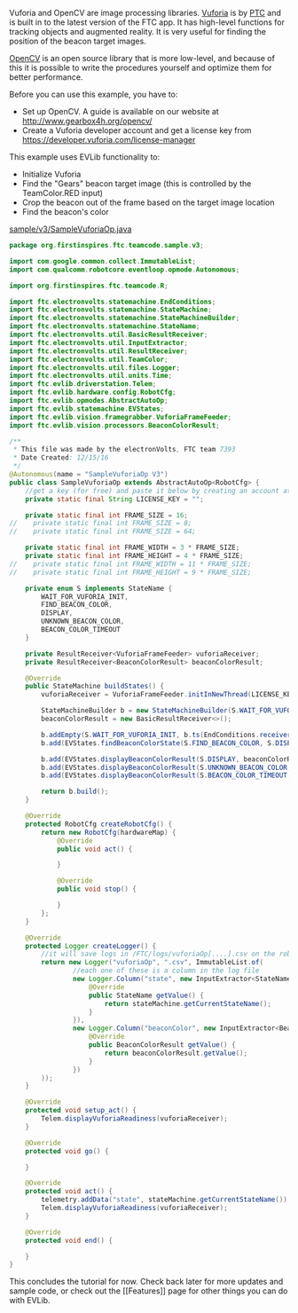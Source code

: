 Vuforia and OpenCV are image processing libraries. [Vuforia](https://www.vuforia.com/) is by [PTC](http://www.ptc.com/) and is built in to the latest version of the FTC app. It has high-level functions for tracking objects and augmented reality. It is very useful for finding the position of the beacon target images.

[OpenCV](http://opencv.org/) is an open source library that is more low-level, and because of this it is possible to write the procedures yourself and optimize them for better performance.

Before you can use this example, you have to:

* Set up OpenCV. A guide is available on our website at http://www.gearbox4h.org/opencv/
* Create a Vuforia developer account and get a license key from https://developer.vuforia.com/license-manager

This example uses EVLib functionality to:

* Initialize Vuforia
* Find the "Gears" beacon target image (this is controlled by the TeamColor.RED input)
* Crop the beacon out of the frame based on the target image location
* Find the beacon's color

[sample/v3/SampleVuforiaOp.java](https://github.com/FTC7393/EVLib/blob/master/sample/v3/SampleVuforiaOp.java)
```java
package org.firstinspires.ftc.teamcode.sample.v3;

import com.google.common.collect.ImmutableList;
import com.qualcomm.robotcore.eventloop.opmode.Autonomous;

import org.firstinspires.ftc.teamcode.R;

import ftc.electronvolts.statemachine.EndConditions;
import ftc.electronvolts.statemachine.StateMachine;
import ftc.electronvolts.statemachine.StateMachineBuilder;
import ftc.electronvolts.statemachine.StateName;
import ftc.electronvolts.util.BasicResultReceiver;
import ftc.electronvolts.util.InputExtractor;
import ftc.electronvolts.util.ResultReceiver;
import ftc.electronvolts.util.TeamColor;
import ftc.electronvolts.util.files.Logger;
import ftc.electronvolts.util.units.Time;
import ftc.evlib.driverstation.Telem;
import ftc.evlib.hardware.config.RobotCfg;
import ftc.evlib.opmodes.AbstractAutoOp;
import ftc.evlib.statemachine.EVStates;
import ftc.evlib.vision.framegrabber.VuforiaFrameFeeder;
import ftc.evlib.vision.processors.BeaconColorResult;

/**
 * This file was made by the electronVolts, FTC team 7393
 * Date Created: 12/15/16
 */
@Autonomous(name = "SampleVuforiaOp V3")
public class SampleVuforiaOp extends AbstractAutoOp<RobotCfg> {
    //get a key (for free) and paste it below by creating an account at https://developer.vuforia.com/license-manager
    private static final String LICENSE_KEY = "";

    private static final int FRAME_SIZE = 16;
//    private static final int FRAME_SIZE = 8;
//    private static final int FRAME_SIZE = 64;

    private static final int FRAME_WIDTH = 3 * FRAME_SIZE;
    private static final int FRAME_HEIGHT = 4 * FRAME_SIZE;
//    private static final int FRAME_WIDTH = 11 * FRAME_SIZE;
//    private static final int FRAME_HEIGHT = 9 * FRAME_SIZE;

    private enum S implements StateName {
        WAIT_FOR_VUFORIA_INIT,
        FIND_BEACON_COLOR,
        DISPLAY,
        UNKNOWN_BEACON_COLOR,
        BEACON_COLOR_TIMEOUT
    }

    private ResultReceiver<VuforiaFrameFeeder> vuforiaReceiver;
    private ResultReceiver<BeaconColorResult> beaconColorResult;

    @Override
    public StateMachine buildStates() {
        vuforiaReceiver = VuforiaFrameFeeder.initInNewThread(LICENSE_KEY, R.id.cameraMonitorViewId, FRAME_WIDTH, FRAME_HEIGHT);

        StateMachineBuilder b = new StateMachineBuilder(S.WAIT_FOR_VUFORIA_INIT);
        beaconColorResult = new BasicResultReceiver<>();

        b.addEmpty(S.WAIT_FOR_VUFORIA_INIT, b.ts(EndConditions.receiverReady(vuforiaReceiver), S.FIND_BEACON_COLOR));
        b.add(EVStates.findBeaconColorState(S.FIND_BEACON_COLOR, S.DISPLAY, S.UNKNOWN_BEACON_COLOR, S.BEACON_COLOR_TIMEOUT, Time.fromSeconds(10), vuforiaReceiver, beaconColorResult, TeamColor.RED, 4, true));

        b.add(EVStates.displayBeaconColorResult(S.DISPLAY, beaconColorResult));
        b.add(EVStates.displayBeaconColorResult(S.UNKNOWN_BEACON_COLOR, beaconColorResult));
        b.add(EVStates.displayBeaconColorResult(S.BEACON_COLOR_TIMEOUT, beaconColorResult));

        return b.build();
    }

    @Override
    protected RobotCfg createRobotCfg() {
        return new RobotCfg(hardwareMap) {
            @Override
            public void act() {

            }

            @Override
            public void stop() {

            }
        };
    }

    @Override
    protected Logger createLogger() {
        //it will save logs in /FTC/logs/vuforiaOp[....].csv on the robot controller phone
        return new Logger("vuforiaOp", ".csv", ImmutableList.of(
                //each one of these is a column in the log file
                new Logger.Column("state", new InputExtractor<StateName>() {
                    @Override
                    public StateName getValue() {
                        return stateMachine.getCurrentStateName();
                    }
                }),
                new Logger.Column("beaconColor", new InputExtractor<BeaconColorResult>() {
                    @Override
                    public BeaconColorResult getValue() {
                        return beaconColorResult.getValue();
                    }
                })
        ));
    }

    @Override
    protected void setup_act() {
        Telem.displayVuforiaReadiness(vuforiaReceiver);
    }

    @Override
    protected void go() {

    }

    @Override
    protected void act() {
        telemetry.addData("state", stateMachine.getCurrentStateName());
        Telem.displayVuforiaReadiness(vuforiaReceiver);
    }

    @Override
    protected void end() {

    }
}
```

This concludes the tutorial for now. Check back later for more updates and sample code, or check out the [[Features]] page for other things you can do with EVLib.